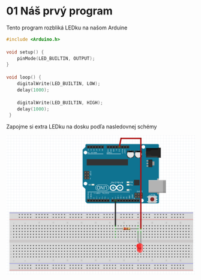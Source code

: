 # 01 Náš prvý program

Tento program rozbliká LEDku na našom Arduine

```C
#include <Arduino.h>

void setup() {
    pinMode(LED_BUILTIN, OUTPUT);
}

void loop() {
    digitalWrite(LED_BUILTIN, LOW);
    delay(1000);

    digitalWrite(LED_BUILTIN, HIGH);
    delay(1000);
 }
```

Zapojme si extra LEDku na dosku podľa nasledovnej schémy

![](01_2.png)
